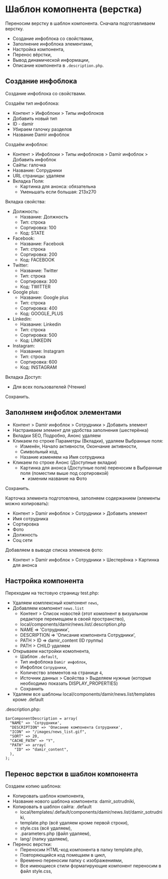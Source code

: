 # Шаблон комопнента (верстка)
Переносим верстку в шаблон компонента. Сначала подготавливаем верстку.

- Создание инфоблока со свойствами,
- Заполнение инфоблока элементами,
- Настройка компонента,
- Перенос вёрстки,
- Вывод динамической информации,
- Описание компонента в `.description.php`.

## Создание инфоблока
Создание инфоблока со свойствами.

Создаём тип инфоблока:
- Контент > Инфоблоки > Типы инфоблоков
- Добавить новый тип
- ID - damir
- Убираем галочку разделов
- Название Damir инфоблок

Создаём инфоблок:
- Контент > Инфоблоки > Типы инфоблоков > Damir инфоблок > Добавить инфоблок
- Сайты: галочка
- Название: Сотрудники
- URL страницы: удаляем
- Вкладка Поля:
  - Картинка для анонса: обязательна
  - Уменьшать если большая: 213х270

Вкладка свойства:
- Должность:
  - Название: Должность
  - Тип: строка
  - Сортировка: 100
  - Код: STATE
- Facebook:
  - Название: Facebook
  - Тип: строка
  - Сортировка: 200
  - Код: FACEBOOK
- Twitter:
  - Название: Twitter
  - Тип: строка
  - Сортировка: 300
  - Код: TWITTER
- Google plus:
  - Название: Google plus
  - Тип: строка
  - Сортировка: 400
  - Код: GOOGLE_PLUS
- Linkedin:
  - Название: Linkedin
  - Тип: строка
  - Сортировка: 500
  - Код: LINKEDIN
- Instagram:
  - Название: Instagram
  - Тип: строка
  - Сортировка: 600
  - Код: INSTAGRAM

Вкладка Доступ:
- Для всех пользователей (Чтение)

Сохранить.

## Заполняем инфоблок элементами
- Контент > Damir инфоблок > Сотрудники > Добавить элемент
- Настраиваем элемент для удобства заполнения (шестерёнка)
- Вкладки SEO, Подробно, Анонс удаляем
- Кликаем по строке Параметры (Вкладки), удаляем Выбранные поля:
  - Изменён, Начало активности, Окончание активности,
  - Символьный код, 
  - Назание изменяем на Имя сотрудника
- Кликаем по строке Анонс (Доступные вкладки)
  - Картинка для анонса (Доступные поля) переносим в Выбранные поля (поместим выше под сортировкой)
    - изменим название на Фото

Сохранить.

Карточка элемента подготовлена, заполняем содержанием (элементы можно копировать):
- Контент > Damir инфоблок > Сотрудники > Добавить элемент
- Имя сотрудника
- Сортировка
- Фото
- Должность
- Соц сети

Добавляем в выводе списка элеменов фото:
- Контент > Damir инфоблок > Сотрудники > Шестерёнка > Картинка для анонса

## Настройка компонента
Переходим на тестовую страницу test.php:
- Удаляем комплексный компонент `news`,
- Добавляем компонент `news.list`
  - Контент > Список новостей (этот комопнент в визуальном редакторе перемещаем в своей пространство),
  - local/components/damir/news.list/.description.php
  - NAME => 'Сотрудники',
  - DESCRIPTION => 'Описание компонента Сотрудники',
  - PATH > ID => damir_content (ID группы)
  - PATH > CHILD удаляем
- Открываем настройки комопнента,
  - Шаблон `.default`,
  - Тип инфоблока `Damir инфоблок`,
  - Инфоблок `Сотрудники`,
  - Количество элементов на странице `4`,
  - Источник данных > Свойства > Выделяем нужные (которые необходимо показать DISPLAY_PROPERTIES)
  - Сохранить
- Удаляем все шаблоны local/components/damir/news.list/templates кроме .default

.description.php:

    $arComponentDescription = array(
      "NAME" => 'Сотрудники',
      "DESCRIPTION" => 'Описание компонента Сотрудники',
      "ICON" => "/images/news_list.gif",
      "SORT" => 20,
      "CACHE_PATH" => "Y",
      "PATH" => array(
        "ID" => "damir_content",
      ),
    );

## Перенос верстки в шаблон компонента
Создаем копию шаблона:
- Копировать шаблон компонента,
- Название нового шаблона компонента: damir_sotrudniki,
- Копировать в шаблон сайта: .default
  - local/templates/.default/components/damir/news.list/damir_sotrudniki,
  - template.php (всё удаляем кроме первой строки),
  - style.css (всё удаляем),
  - .parameters.php (файл удаляем),
  - lang/ (папку удаляем),
- Перенос верстки:
  - Переносим HTML-код компонента в папку template.php,
  - Повторяющийся код помещаем в цикл,
  - Временно переносим папку с изображениями,
  - Все имеющиеся стили форматирующие компонент переносим в файл style.css,
